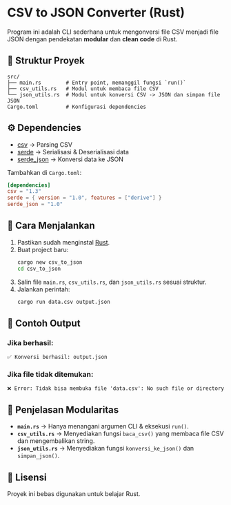 # CSV to JSON Converter (Rust)

Program ini adalah CLI sederhana untuk mengonversi file CSV menjadi file JSON dengan pendekatan
**modular** dan **clean code** di Rust.

## 📂 Struktur Proyek

```
src/
├── main.rs        # Entry point, memanggil fungsi `run()`
├── csv_utils.rs   # Modul untuk membaca file CSV
└── json_utils.rs  # Modul untuk konversi CSV -> JSON dan simpan file JSON
Cargo.toml         # Konfigurasi dependencies
```

## ⚙️ Dependencies

- [csv](https://crates.io/crates/csv) → Parsing CSV
- [serde](https://crates.io/crates/serde) → Serialisasi & Deserialisasi data
- [serde_json](https://crates.io/crates/serde_json) → Konversi data ke JSON

Tambahkan di `Cargo.toml`:

```toml
[dependencies]
csv = "1.3"
serde = { version = "1.0", features = ["derive"] }
serde_json = "1.0"
```

## 🚀 Cara Menjalankan

1. Pastikan sudah menginstal [Rust](https://www.rust-lang.org/).
2. Buat project baru:
   ```bash
   cargo new csv_to_json
   cd csv_to_json
   ```
3. Salin file `main.rs`, `csv_utils.rs`, dan `json_utils.rs` sesuai struktur.
4. Jalankan perintah:
   ```bash
   cargo run data.csv output.json
   ```

## 📌 Contoh Output

### Jika berhasil:

```
✅ Konversi berhasil: output.json
```

### Jika file tidak ditemukan:

```
❌ Error: Tidak bisa membuka file 'data.csv': No such file or directory
```

## 📖 Penjelasan Modularitas

- **`main.rs`** → Hanya menangani argumen CLI & eksekusi `run()`.
- **`csv_utils.rs`** → Menyediakan fungsi `baca_csv()` yang membaca file CSV dan mengembalikan
  string.
- **`json_utils.rs`** → Menyediakan fungsi `konversi_ke_json()` dan `simpan_json()`.

## 📜 Lisensi

Proyek ini bebas digunakan untuk belajar Rust.

